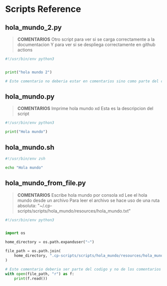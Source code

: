 # Scripts Reference

## hola_mundo_2.py

> **COMENTARIOS**
 > Otro script para ver si se carga correctamente a la documentacion
 > Y para ver si se despliega correctamente en github actions

```python
#!/usr/bin/env python3


print("hola mundo 2")

# Este comentario no deberia estar en comentarios sino como parte del codigo
```

## hola_mundo.py

> **COMENTARIOS**
 > Imprime hola mundo xd
 > Esta es la descripcion del script

```python
#!/usr/bin/env python3

print("Hola mundo")
```

## hola_mundo.sh

```sh
#!/usr/bin/env zsh

echo "Hola mundo"
```

## hola_mundo_from_file.py

> **COMENTARIOS**
 > Escribe hola mundo por consola xd
 > Lee el hola mundo desde un archivo
 > Para leer el archivo se hace uso de una ruta absoluta:
 > "~/.cp-scripts/scripts/hola_mundo/resources/hola_mundo.txt"

```python
#!/usr/bin/env python3


import os

home_directory = os.path.expanduser("~")

file_path = os.path.join(
    home_directory, ".cp-scripts/scripts/hola_mundo/resources/hola_mundo.txt"
)

# Este comentario deberia ser parte del codigo y no de los comentarios
with open(file_path, "r") as f:
    print(f.read())
```

